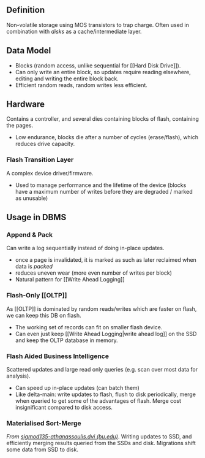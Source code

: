 ## Definition
Non-volatile storage using MOS transistors to trap charge.
 Often used in combination with *disks* as a cache/intermediate layer.
## Data Model
- Blocks (random access, unlike sequential for [[Hard Disk Drive]]).
- Can only write an entire block, so updates require reading elsewhere, editing and writing the entire block back.
- Efficient random reads, random writes less efficient.
## Hardware
Contains a controller, and several dies containing blocks of flash, containing the pages.
- Low endurance, blocks die after a number of cycles (erase/flash), which reduces drive capacity.
### Flash Transition Layer
A complex device driver/firmware.
- Used to manage performance and the lifetime of the device (blocks have a maximum number of writes before they are degraded / marked as unusable)
## Usage in DBMS
### Append & Pack
Can write a log sequentially instead of doing in-place updates.
- once a page is invalidated, it is marked as such as later reclaimed when data is *packed*
- reduces uneven wear (more even number of writes per block)
- Natural pattern for [[Write Ahead Logging]]
### Flash-Only [[OLTP]]
As [[OLTP]] is dominated by random reads/writes which are faster on flash, we can keep this DB on flash.
- The working set of records can fit on smaller flash device.
- Can even just keep [[Write Ahead Logging|write ahead log]] on the SSD and keep the OLTP database in memory.
### Flash Aided Business Intelligence
Scattered updates and large read only queries (e.g. scan over most data for analysis).
- Can speed up in-place updates (can batch them)
- Like delta-main: write updates to flash, flush to disk periodically, merge when queried to get some of the advantages of flash. Merge cost insignificant compared to disk access.
### Materialised Sort-Merge
*From [sigmod135-athanassoulis.dvi (bu.edu)](https://cs-people.bu.edu/mathan/publications/sigmod11-athanassoulis.pdf)*.  Writing updates to SSD, and efficiently merging results queried from the SSDs and disk. Migrations shift some data from SSD to disk.